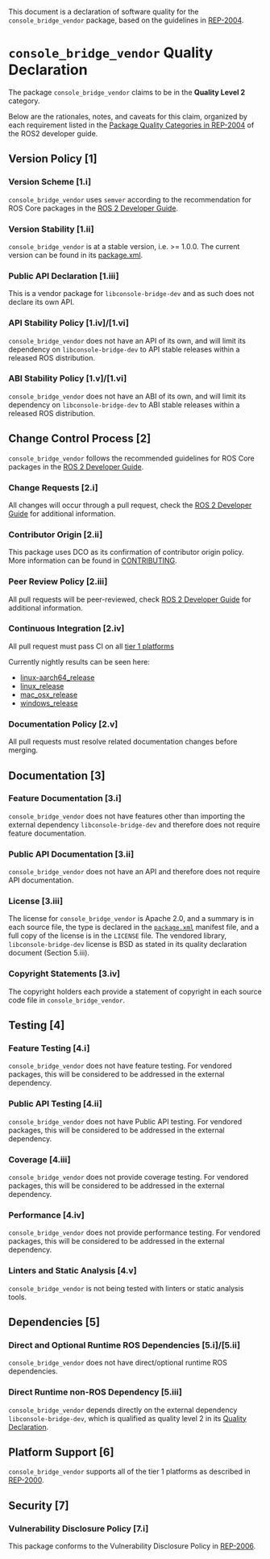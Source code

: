 This document is a declaration of software quality for the `console_bridge_vendor` package, based on the guidelines in [REP-2004](https://www.ros.org/reps/rep-2004.html).

# `console_bridge_vendor` Quality Declaration

The package `console_bridge_vendor` claims to be in the **Quality Level 2** category.

Below are the rationales, notes, and caveats for this claim, organized by each requirement listed in the [Package Quality Categories in REP-2004](https://index.ros.org/doc/ros2/Contributing/Developer-Guide/#package-quality-categories) of the ROS2 developer guide.

## Version Policy [1]

### Version Scheme [1.i]

`console_bridge_vendor` uses `semver` according to the recommendation for ROS Core packages in the [ROS 2 Developer Guide](https://index.ros.org/doc/ros2/Contributing/Developer-Guide/#versioning).

### Version Stability [1.ii]

`console_bridge_vendor` is at a stable version, i.e. >= 1.0.0. The current version can be found in its [package.xml](./package.xml).

### Public API Declaration [1.iii]

This is a vendor package for `libconsole-bridge-dev` and as such does not declare its own API.

### API Stability Policy [1.iv]/[1.vi]

`console_bridge_vendor` does not have an API of its own, and will limit its dependency on `libconsole-bridge-dev` to API stable releases within a released ROS distribution.

### ABI Stability Policy [1.v]/[1.vi]

`console_bridge_vendor` does not have an ABI of its own, and will limit its dependency on `libconsole-bridge-dev` to ABI stable releases within a released ROS distribution.

## Change Control Process [2]

`console_bridge_vendor` follows the recommended guidelines for ROS Core packages in the [ROS 2 Developer Guide](https://index.ros.org/doc/ros2/Contributing/Developer-Guide/#change-control-process).

### Change Requests [2.i]

All changes will occur through a pull request, check the [ROS 2 Developer Guide](https://index.ros.org/doc/ros2/Contributing/Developer-Guide/#change-control-process) for additional information.

### Contributor Origin [2.ii]

This package uses DCO as its confirmation of contributor origin policy. More information can be found in [CONTRIBUTING](./CONTRIBUTING.md).

### Peer Review Policy [2.iii]

All pull requests will be peer-reviewed, check [ROS 2 Developer Guide](https://index.ros.org/doc/ros2/Contributing/Developer-Guide/#change-control-process) for additional information.

### Continuous Integration [2.iv]

All pull request must pass CI on all [tier 1 platforms](https://www.ros.org/reps/rep-2000.html#support-tiers)

Currently nightly results can be seen here:
* [linux-aarch64_release](https://ci.ros2.org/view/nightly/job/nightly_linux-aarch64_release/lastBuild/testReport/console_bridge_vendor/)
* [linux_release](https://ci.ros2.org/view/nightly/job/nightly_linux_release/lastBuild/testReport/console_bridge_vendor/)
* [mac_osx_release](https://ci.ros2.org/view/nightly/job/nightly_osx_release/lastBuild/testReport/console_bridge_vendor/)
* [windows_release](https://ci.ros2.org/view/nightly/job/nightly_win_rel/lastBuild/testReport/console_bridge_vendor/)

###  Documentation Policy [2.v]

All pull requests must resolve related documentation changes before merging.

## Documentation [3]

### Feature Documentation [3.i]

`console_bridge_vendor` does not have features other than importing the external dependency `libconsole-bridge-dev` and therefore does not require feature documentation.

### Public API Documentation [3.ii]

`console_bridge_vendor` does not have an API and therefore does not require API documentation.

### License [3.iii]

The license for `console_bridge_vendor` is Apache 2.0, and a summary is in each source file, the type is declared in the [`package.xml`](./package.xml) manifest file, and a full copy of the license is in the `LICENSE` file. The vendored library, `libconsole-bridge-dev` license is BSD as stated in its quality declaration document (Section 5.iii).

### Copyright Statements [3.iv]

The copyright holders each provide a statement of copyright in each source code file in `console_bridge_vendor`.

## Testing [4]

### Feature Testing [4.i]

`console_bridge_vendor` does not have feature testing. For vendored packages, this will be considered to be addressed in the external dependency.

### Public API Testing [4.ii]

`console_bridge_vendor` does not have Public API testing. For vendored packages, this will be considered to be addressed in the external dependency.

### Coverage [4.iii]

`console_bridge_vendor` does not provide coverage testing. For vendored packages, this will be considered to be addressed in the external dependency.

### Performance [4.iv]

`console_bridge_vendor` does not provide performance testing. For vendored packages, this will be considered to be addressed in the external dependency.

### Linters and Static Analysis [4.v]

`console_bridge_vendor` is not being tested with linters or static analysis tools.

## Dependencies [5]

### Direct and Optional Runtime ROS Dependencies [5.i]/[5.ii]

`console_bridge_vendor` does not have direct/optional runtime ROS dependencies.

### Direct Runtime non-ROS Dependency [5.iii]

`console_bridge_vendor` depends directly on the external dependency `libconsole-bridge-dev`, which is qualified as quality level 2 in its [Quality Declaration](https://github.com/ros/console_bridge/blob/master/QUALITY_DECLARATION.md).

## Platform Support [6]

`console_bridge_vendor` supports all of the tier 1 platforms as described in [REP-2000](https://www.ros.org/reps/rep-2000.html#support-tiers).

## Security [7]

### Vulnerability Disclosure Policy [7.i]

This package conforms to the Vulnerability Disclosure Policy in [REP-2006](https://www.ros.org/reps/rep-2006.html).
